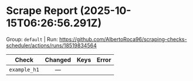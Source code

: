# Scrape Report (2025-10-15T06:26:56.291Z)

Group: `default`  |  Run: https://github.com/AlbertoRoca96/scraping-checks-scheduler/actions/runs/18519834564

| Check | Changed | Keys | Error |
|---|:---:|:--|:--|
| `example_h1` | — |  |  |

